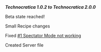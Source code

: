 _**Technocratica 1.0.2 to Technocratica 2.0.0**_

Beta state reached!

Small Recipe changes

Fixed [#1 Spectator Mode not working](https://github.com/Wxrlds/Technocratica/issues/1)

Created Server file
